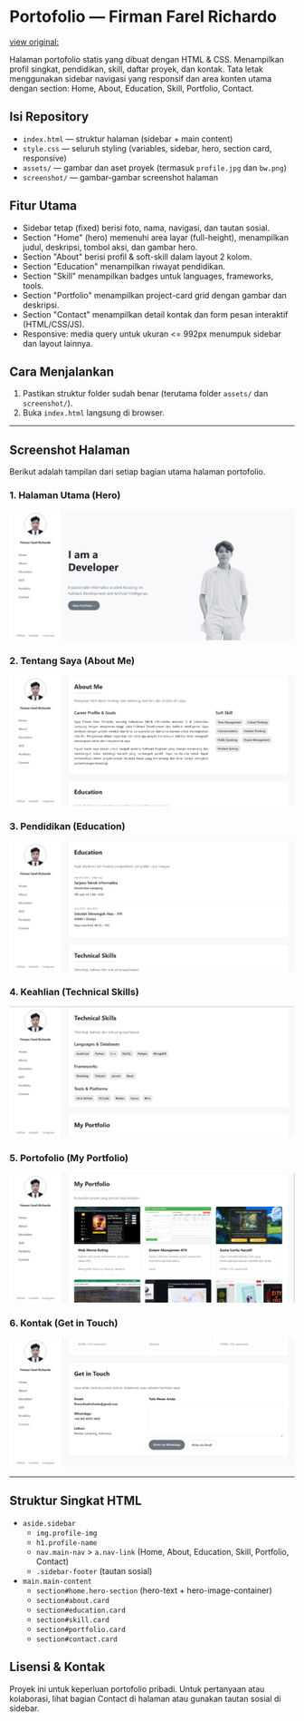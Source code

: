 # Portofolio — Firman Farel Richardo

[view original:](https://firmanfarelrichardo.github.io/)

Halaman portofolio statis yang dibuat dengan HTML & CSS. Menampilkan profil singkat, pendidikan, skill, daftar proyek, dan kontak. Tata letak menggunakan sidebar navigasi yang responsif dan area konten utama dengan section: Home, About, Education, Skill, Portfolio, Contact.

## Isi Repository
* `index.html` — struktur halaman (sidebar + main content)
* `style.css` — seluruh styling (variables, sidebar, hero, section card, responsive)
* `assets/` — gambar dan aset proyek (termasuk `profile.jpg` dan `bw.png`)
* `screenshot/` — gambar-gambar screenshot halaman

## Fitur Utama 
* Sidebar tetap (fixed) berisi foto, nama, navigasi, dan tautan sosial.
* Section "Home" (hero) memenuhi area layar (full-height), menampilkan judul, deskripsi, tombol aksi, dan gambar hero.
* Section "About" berisi profil & soft-skill dalam layout 2 kolom.
* Section "Education" menampilkan riwayat pendidikan.
* Section "Skill" menampilkan badges untuk languages, frameworks, tools.
* Section "Portfolio" menampilkan project-card grid dengan gambar dan deskripsi.
* Section "Contact" menampilkan detail kontak dan form pesan interaktif (HTML/CSS/JS).
* Responsive: media query untuk ukuran <= 992px menumpuk sidebar dan layout lainnya.

## Cara Menjalankan
1.  Pastikan struktur folder sudah benar (terutama folder `assets/` dan `screenshot/`).
2.  Buka `index.html` langsung di browser.

---

## Screenshot Halaman

Berikut adalah tampilan dari setiap bagian utama halaman portofolio.

### 1. Halaman Utama (Hero)
![Tampilan Halaman Utama](screenshot/main.png)

### 2. Tentang Saya (About Me)
![Tampilan Bagian About Me](screenshot/aboutme.png)

### 3. Pendidikan (Education)
![Tampilan Bagian Education](screenshot/education.png)

### 4. Keahlian (Technical Skills)
![Tampilan Bagian Skills](screenshot/skills.png)

### 5. Portofolio (My Portfolio)
![Tampilan Bagian Portfolio](screenshot/porto.png)

### 6. Kontak (Get in Touch)
![Tampilan Bagian Contact](screenshot/contact.png)

---

## Struktur Singkat HTML
* `aside.sidebar`
    * `img.profile-img`
    * `h1.profile-name`
    * `nav.main-nav` > `a.nav-link` (Home, About, Education, Skill, Portfolio, Contact)
    * `.sidebar-footer` (tautan sosial)
* `main.main-content`
    * `section#home.hero-section` (hero-text + hero-image-container)
    * `section#about.card`
    * `section#education.card`
    * `section#skill.card`
    * `section#portfolio.card`
    * `section#contact.card`

## Lisensi & Kontak
Proyek ini untuk keperluan portofolio pribadi. Untuk pertanyaan atau kolaborasi, lihat bagian Contact di halaman atau gunakan tautan sosial di sidebar.